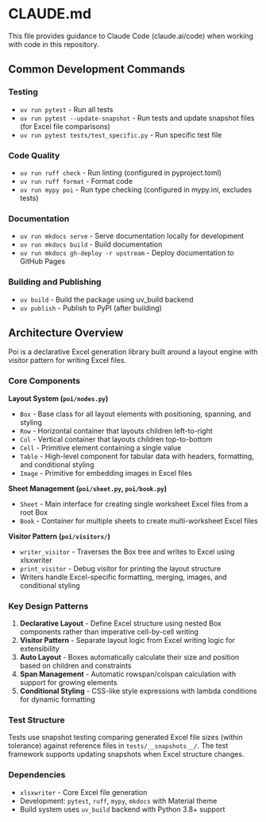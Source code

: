 # CLAUDE.md

This file provides guidance to Claude Code (claude.ai/code) when working with code in this repository.

## Common Development Commands

### Testing
- `uv run pytest` - Run all tests
- `uv run pytest --update-snapshot` - Run tests and update snapshot files (for Excel file comparisons)
- `uv run pytest tests/test_specific.py` - Run specific test file

### Code Quality
- `uv run ruff check` - Run linting (configured in pyproject.toml)
- `uv run ruff format` - Format code
- `uv run mypy poi` - Run type checking (configured in mypy.ini, excludes tests)

### Documentation
- `uv run mkdocs serve` - Serve documentation locally for development
- `uv run mkdocs build` - Build documentation
- `uv run mkdocs gh-deploy -r upstream` - Deploy documentation to GitHub Pages

### Building and Publishing
- `uv build` - Build the package using uv_build backend
- `uv publish` - Publish to PyPI (after building)

## Architecture Overview

Poi is a declarative Excel generation library built around a layout engine with visitor pattern for writing Excel files.

### Core Components

**Layout System (`poi/nodes.py`)**
- `Box` - Base class for all layout elements with positioning, spanning, and styling
- `Row` - Horizontal container that layouts children left-to-right 
- `Col` - Vertical container that layouts children top-to-bottom
- `Cell` - Primitive element containing a single value
- `Table` - High-level component for tabular data with headers, formatting, and conditional styling
- `Image` - Primitive for embedding images in Excel files

**Sheet Management (`poi/sheet.py`, `poi/book.py`)**
- `Sheet` - Main interface for creating single worksheet Excel files from a root Box
- `Book` - Container for multiple sheets to create multi-worksheet Excel files

**Visitor Pattern (`poi/visitors/`)**
- `writer_visitor` - Traverses the Box tree and writes to Excel using xlsxwriter
- `print_visitor` - Debug visitor for printing the layout structure
- Writers handle Excel-specific formatting, merging, images, and conditional styling

### Key Design Patterns

1. **Declarative Layout** - Define Excel structure using nested Box components rather than imperative cell-by-cell writing
2. **Visitor Pattern** - Separate layout logic from Excel writing logic for extensibility
3. **Auto Layout** - Boxes automatically calculate their size and position based on children and constraints
4. **Span Management** - Automatic rowspan/colspan calculation with support for growing elements
5. **Conditional Styling** - CSS-like style expressions with lambda conditions for dynamic formatting

### Test Structure

Tests use snapshot testing comparing generated Excel file sizes (within tolerance) against reference files in `tests/__snapshots__/`. The test framework supports updating snapshots when Excel structure changes.

### Dependencies

- `xlsxwriter` - Core Excel file generation
- Development: `pytest`, `ruff`, `mypy`, `mkdocs` with Material theme
- Build system uses `uv_build` backend with Python 3.8+ support